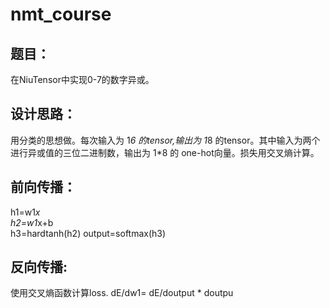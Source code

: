 # nmt_course
## 题目：

  在NiuTensor中实现0-7的数字异或。
  
## 设计思路：

  用分类的思想做。每次输入为 1*6 的tensor,输出为 1*8 的tensor。其中输入为两个进行异或值的三位二进制数，输出为 1*8 的 one-hot向量。损失用交叉熵计算。
  
## 前向传播：

  h1=w1*x<br>
  h2=w1*x+b<br>
  h3=hardtanh(h2)
  output=softmax(h3)
  
## 反向传播:

  使用交叉熵函数计算loss.
  dE/dw1= dE/doutput * doutpu


